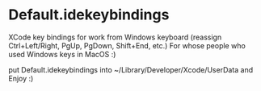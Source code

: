 # Default.idekeybindings
XCode key bindings for work from Windows keyboard (reassign Ctrl+Left/Right, PgUp, PgDown, Shift+End, etc.) For whose people who used Windows keys in MacOS :) 

put Default.idekeybindings into ~/Library/Developer/Xcode/UserData and Enjoy :)
